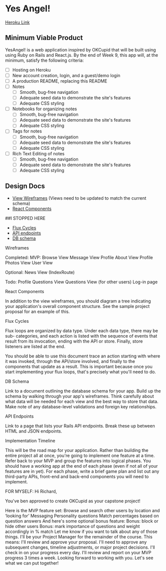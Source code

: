 # Yes Angel!

[Heroku Link][heroku]

[heroku]: https://yesangel.herokuapp.com/

## Minimum Viable Product

YesAngel! is a web application inspired by OKCupid that will be built using using Ruby on
Rails and React.js. By the end of Week 9, this app will, at the minimum, satisfy the
following criteria:

- [ ] Hosting on Heroku
- [ ] New account creation, login, and a guest/demo login
- [ ] A production README, replacing this README
- [ ] Notes
  - [ ] Smooth, bug-free navigation
  - [ ] Adequate seed data to demonstrate the site's features
  - [ ] Adequate CSS styling
- [ ] Notebooks for organizing notes
  - [ ] Smooth, bug-free navigation
  - [ ] Adequate seed data to demonstrate the site's features
  - [ ] Adequate CSS styling
- [ ] Tags for notes
  - [ ] Smooth, bug-free navigation
  - [ ] Adequate seed data to demonstrate the site's features
  - [ ] Adequate CSS styling
- [ ] Rich Text Editing of notes
  - [ ] Smooth, bug-free navigation
  - [ ] Adequate seed data to demonstrate the site's features
  - [ ] Adequate CSS styling

## Design Docs
* [View Wireframes][views] (Views need to be updated to match the current schema)
* [React Components][components]

##I STOPPED HERE

* [Flux Cycles][flux-cycles]
* [API endpoints][api-endpoints]
* [DB schema][schema]

[views]: docs/views.md
[components]: docs/components.md
[flux-cycles]: docs/flux-cycles.md
[api-endpoints]: docs/api-endpoints.md
[schema]: docs/schema.md

Wireframes

Completed:
MVP:
  Browse View
  Message View
  Profile About View
  Profile Photos View
  User View

Optional: News View (IndexRoute)

Todo:
  Profile Questions View
  Questions View (for other users)
  Log-in page

React Components

In addition to the view wireframes, you should diagram a tree indicating your application's overall component structure.
 See the sample project proposal for an example of this.

Flux Cycles

Flux loops are organized by data type. Under each data type, there may be sub- categories,
and each action is listed with the sequence of events that result from its invocation, ending with the API or store.
Finally, store listeners are listed at the end.

You should be able to use this document trace an action starting with where it was invoked,
through the API/store involved, and finally to the components that update as a result.
This is important because once you start implementing your flux loops, that's precisely what you'll need to do.

DB Schema

Link to a document outlining the database schema for your app. Build up the schema by walking through your app's wireframes.
Think carefully about what data will be needed for each view and the best way to store that data.
Make note of any database-level validations and foreign key relationships.

API Endpoints

Link to a page that lists your Rails API endpoints. Break these up between HTML and JSON endpoints.

Implementation Timeline

This will be the road map for your application. Rather than building the entire project all at once,
you're going to implement one feature at a time. Refer back to your MVP and group the features into logical phases.
You should have a working app at the end of each phase (even if not all of your features are in yet).
For each phase, write a brief game plan and list out any third-party APIs, front-end and back-end components you will need to implement.




FOR MYSELF:
Hi Richard,

You've ben approved to create OKCupid as your capstone project!

Here is the MVP feature set:
Browse and search other users by location and ‘looking for’
Messaging
Personality questions
Match percentages based on question answers
And here's some optional bonus feature:
Bonus: block or hide other users
Bonus: mark importance of questions and weight accordingly in % match
Let me know if you want to talk about any of those things. I'll be your Project Manager for the remainder of the course. This means:
I'll review and approve your proposal.
I'll need to approve any subsequent changes, timeline adjustments, or major project decisions.
I'll check in on your progress every day.
I'll review and report on your MVP progress 3 times a week.
Looking forward to working with you. Let's see what we can put together!
